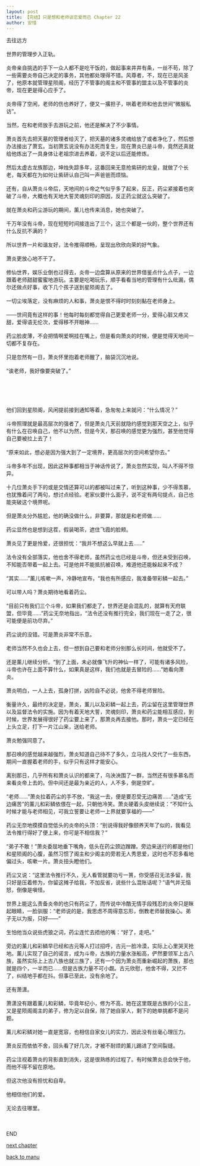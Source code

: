 ```yaml
---
layout: post
title: 【完结】只是想和老师谈恋爱而已 Chapter 22
author: 安惜
---
```




去往远方<br><br>世界的管理步入正轨。<br><br>炎帝亲自挑选的手下一众人都不是吃干饭的，做起事来井井有条，一丝不苟，除了一些需要炎帝自己决定的事务，其他都处理得不错。风尊者，不，现在已是风圣了，他原本就管理星陨阁，经历了不管事的阁主和不管事的盟主以及不管事的炎帝，现在更是得心应手了。<br><br>炎帝得了空闲，老师的伤也养好了，便又一撂担子，哄着老师和他去世间“微服私访”。<br><br>当然，在和老师放手去游玩之前，他还是解决了不少事情。<br><br>萧炎首先去把天墓的管理者给灭了，把天墓的诸多灵魂给放了或者净化了，然后想办法接出了萧玄。当初萧玄说没有办法死而复生，现在萧炎已是斗帝，竟然还真就给他炼出了一具身体让老祖宗进去养着，说不定以后还能修炼。<br><br>然后太虚古龙族那边，坤烛失踪多年，这番回来无意抢紫研的龙皇，就做了个长老，每天都在为如何让紫研认自己叫一声爸爸而烦恼。<br><br>还有，自从萧炎斗帝后，天地间的斗帝之气似乎多了起来，反正，药尘紧接着也突破了斗帝，大概也有天地大誓灵魂刻印的原因，反正药尘就这么突破了。<br><br>就在萧炎和药尘游玩的期间，薰儿也传来消息，她也突破了。<br><br>千万年没有斗帝，现在短短时间接连出了三个，这三个都是一伙的，整个世界还有什么反抗不满的？<br><br>所以世界一片和谐友好，法令推得顺畅，呈现出欣欣向荣的好气象。<br><br>萧炎更放心地不干了。<br><br>修仙世界，娱乐业倒也过得去，炎帝一边盘算从原来的世界借鉴点什么点子，一边跟着老师甜甜蜜蜜地游玩。主要是吃喝玩乐，顺手看看当地的管理有什么纰漏，偶尔还做点好事，收下几个孩子送到星陨阁去了。<br><br>一切尘埃落定，没有麻烦的人和事，萧炎是恨不得时时刻刻黏在老师身上。<br><br>——世间竟有这样的事！他每时每刻都觉得自己更爱老师一分，爱得心脏又疼又甜，爱得语无伦次，爱得移不开眼神……<br><br>药尘脸皮薄，不会把情啊爱啊挂在嘴上，但是看向萧炎的时候，便是觉得天地间一切都不复存在。<br><br>只是忽然有一日，萧炎怀里抱着老师醒了，脑袋沉沉地说。<br><br>“诶老师，我好像要突破了。”<br><br> <br><br> <br><br>他们回到星陨阁，风闲提前接到通知等着，急匆匆上来就问：“什么情况？”<br><br>斗帝照理就是最高层次的强者了，但是萧炎几天前就隐约感觉到那天空之上，似乎有什么在召唤自己，他不以为然，但是今天，那召唤的感觉更为强烈，甚至他觉得自己要被拉上去了！<br><br>“原来如此，想必是因为强大到了一定境界，更高层次的空间希望你去。”<br><br>斗帝多年不出现，因此这种事都相当于神话传说了，萧炎忽然实现，叫人不得不惊异。<br><br>十几位萧炎手下的或是交情还算可以的都被叫过来了，听到这种事，少不得羡慕，也犹豫着问了两句，想讨点经验。老家伙要什么面子，说不定有两句提点，自己也能突破这个境界呢。<br><br>但是萧炎分外尴尬，他的确没做什么，非要算，那就是和老师做……<br><br>药尘显然也是想到这茬，假装喝茶，遮住飞霞的脸颊。<br><br>萧炎见了更是怜爱，还很担忧：“我并不想这么早就上去……”<br><br>法令没有全部落实，他也舍不得老师，虽然药尘也已经是斗帝，但还未受到召唤，不知能否带着一起上去。可是他并不能抵抗被召唤，难道他还能躲起来不成？<br><br>“其实……”薰儿咳嗽一声，冷静地宣布，“我也有所感应，我准备带彩鳞一起去。”<br><br>可以带人吗？萧炎期待地看着药尘。<br><br>“目前只有我们三个斗帝，如果我们都走了，世界还是会混乱的，就算有天府联盟，但毕竟……”药尘无奈地指出，“法令还没有推行完全，我们现在一走了之，很可能便是前功尽弃。”<br><br>药尘说的没错。可是萧炎非常不乐意。<br><br>老师当然不久也会上去，但一想到自己要和老师分别那么长时间，他就受不了。<br><br>还是薰儿继续分析。“到了上面，未必就像飞升的神仙一样了，可能有诸多风险，斗帝也许在上面不算什么，如果真是这样，我们也就是去冒险的……”她看向萧炎。<br><br>萧炎明白，一人上去，孤身打拼，凶险自不必说，他舍不得老师冒险。<br><br>衡量许久，最终的决定是，萧炎，薰儿以及彩鳞一起上去，药尘留在这里管理世界以及监督法令的实施。因为有着天地大誓，灵魂刻印，萧炎和药尘能相互感应，到时候，世界发展得很好了药尘要上来了，那萧炎再去接他。那时，萧炎一定已经在上头立足，打下一片江山来，送给老师。<br><br>萧炎勉强同意了。<br><br>那召唤的感觉越来越强烈，萧炎知道自己待不了多久，立马找人交代了一些东西，期间一直握着老师的手，似乎只有这样才能安心。<br><br>离别那日，几乎所有和萧炎认识的都来了，乌泱泱围了一群，当然还有很多慕名而来看炎帝上去的。但中间还是最为亲近的人，人不多，倒是空旷。<br><br>“老师……”萧炎拉着药尘的手不放，“我这一去，便是要忍受无边痛苦……”造成“无边痛苦”的薰儿和彩鳞依偎在一起，只朝他冷笑。萧炎硬着头皮继续说：“不知什么时候才能与老师相见，可我立誓要让老师一上界就要享福的——”<br><br>药尘无奈地摸摸自觉低头的炎帝的头顶：“别说得我好像颐养天年了似的，我看见法令推行得好了便上来，你可是不相信我？”<br><br>“弟子不敢！”萧炎委屈地垂下嘴角，低头在药尘颈边蹭蹭。旁边来送行的都是他们和星陨阁的心腹，虽然习惯了阁主和少阁主的旁若无人秀恩爱，这时也不忍多看地偏过头，咳嗽一片。萧炎扭头瞪他们。<br><br>药尘又说：“这里法令推行不久，无人看管就要功亏一篑，你受感召无法多留，我只好是压着修为，你留这摊子给我，不加反省，说些什么混账话呢？”语气并无恼怒，倒像是嗔怪。<br><br>世界上能这么责备炎帝的也只有药尘了，而传说中冷酷无情手段残忍的炎帝只是眯起眼睛，一脸驯服：“老师说的是，我思虑不周得意忘形，倒教老师替我操心。弟子无以为报，只好——”<br><br>生怕他当众说些虎狼之词，药尘连忙去捂他的嘴：“好了，走吧。”<br><br>旁边的薰儿和彩鳞早已经和古元等人打过招呼，古元一脸冷漠，实际上心里哭天抢地。薰儿实现了自己的诺言，成为斗帝，古族的力量水涨船高，俨然要领军上古八族，虽然实际上上古八族也就三族了，还有一个因为萧炎而重新崛起的萧族，那也就是四个，一半而已……但是古族力量不可小觑。古元欣慰，他舍不得，又拦不了，纠结地手都在抖。但事已至此，没有余地了。<br><br>还有萧潇。<br><br>萧潇没有跟着薰儿和彩鳞，毕竟年纪小，修为不高，她在这里既是古族的小公主，又是星陨阁阁主的弟子，修为足以自保，除了她自家人，剩下的她单挑都不是问题。<br><br>薰儿和彩鳞对她一直是宽容，也相信自家女儿的实力，因此没有丝毫心理压力。<br><br>萧炎反而依依不舍，回头看了好几次，才被不耐烦的薰儿踢进了空间裂缝。<br><br>药尘注视着萧炎的背影直到消失，这是很熟练的过程了。有时候萧炎总会快于他，而他不得不留在原地。<br><br>但这次他没有担忧和自卑。<br><br>他相信他们的爱。<br><br>无论去往哪里。<br><br><br><br>END

[next chapter](https://allforyanchen.github.io/2020/07/19/post-43-sub-1.html)

[back to manu](https://allforyanchen.github.io/2020/07/19/post-43.html)
